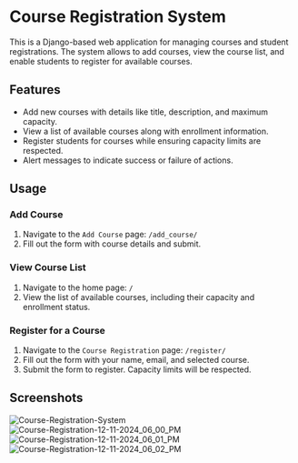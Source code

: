 # Course Registration System

This is a Django-based web application for managing courses and student registrations. The system allows to add courses, view the course list, and enable students to register for available courses. 

## Features

- Add new courses with details like title, description, and maximum capacity.
- View a list of available courses along with enrollment information.
- Register students for courses while ensuring capacity limits are respected.
- Alert messages to indicate success or failure of actions.

## Usage

### Add Course

1. Navigate to the `Add Course` page: `/add_course/`
2. Fill out the form with course details and submit.

### View Course List

1. Navigate to the home page: `/`
2. View the list of available courses, including their capacity and enrollment status.

### Register for a Course

1. Navigate to the `Course Registration` page: `/register/`
2. Fill out the form with your name, email, and selected course.
3. Submit the form to register. Capacity limits will be respected.

## Screenshots

![Course-Registration-System](https://github.com/user-attachments/assets/543e3384-8983-4af1-b2b2-013049d5e4c3)
![Course-Registration-12-11-2024_06_00_PM](https://github.com/user-attachments/assets/cadb6da6-d2b0-4ce0-ab44-8e5c3877bf55)
![Course-Registration-12-11-2024_06_01_PM](https://github.com/user-attachments/assets/33ef4ddc-7141-4aef-b9c3-d758d1f64b74)
![Course-Registration-12-11-2024_06_02_PM](https://github.com/user-attachments/assets/90b65124-3a9e-49c4-a2fd-8f06f977129e)

